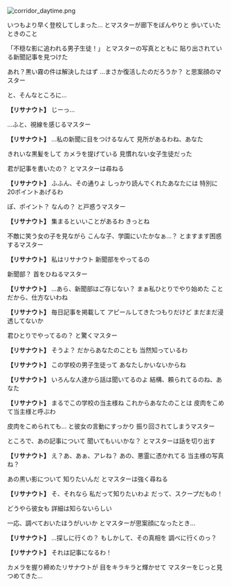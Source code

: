 
![corridor_daytime.png](../images/backgrounds/corridor_daytime.png)

いつもより早く登校してしまった…
とマスターが廊下をぼんやりと
歩いていたときのこと

「不穏な影に追われる男子生徒！」
とマスターの写真とともに
貼り出されている新聞記事を見つけた

あれ？黒い霧の件は解決したはず
…まさか復活したのだろうか？
と思案顔のマスター

と、そんなところに…

**【リサナウト】**
じーっ…

…ふと、視線を感じるマスター

**【リサナウト】**
…私の新聞に目をつけるなんて
見所があるわね、あなた

きれいな黒髪をして
カメラを提げている
見慣れない女子生徒だった

君が記事を書いたの？
とマスターは尋ねる

**【リサナウト】**
ふふん、その通りよ
しっかり読んでくれたあなたには
特別に20ポイントあげるわ

ぽ、ポイント？
なんの？
と戸惑うマスター

**【リサナウト】**
集まるといいことがあるわ
きっとね

不敵に笑う女の子を見ながら
こんな子、学園にいたかなぁ…？
とますます困惑するマスター

**【リサナウト】**
私はリサナウト
新聞部をやってるの

新聞部？
首をひねるマスター

**【リサナウト】**
…あら、新聞部はご存じない？
まぁ私ひとりでやり始めた
ことだから、仕方ないわね

**【リサナウト】**
毎日記事を掲載して
アピールしてきたつもりだけど
まだまだ浸透してないか

君ひとりでやってるの？
と驚くマスター

**【リサナウト】**
そうよ？
だからあなたのことも
当然知っているわ

**【リサナウト】**
この学校の男子生徒って
あなたしかいないからね

**【リサナウト】**
いろんな人達から話は聞いてるのよ
結構、頼られてるのね、あなた

**【リサナウト】**
まるでこの学校の当主様ね
これからあなたのことは
皮肉をこめて当主様と呼ぶわ

皮肉をこめられても…
と彼女の言動にすっかり
振り回されてしまうマスター

ところで、あの記事について
聞いてもいいかな？
とマスターは話を切り出す

**【リサナウト】**
え？あ、あぁ、アレね？
あの、悪霊に憑かれてる
当主様の写真ね？

あの黒い影について
知りたいんだ
とマスターは強く尋ねる

**【リサナウト】**
そ、それなら
私だって知りたいわよ
だって、スクープだもの！

どうやら彼女も
詳細は知らないらしい

一応、調べておいたほうがいいか
とマスターが思案顔になったとき…

**【リサナウト】**
…探しに行くの？
もしかして、その真相を
調べに行くのっ？

**【リサナウト】**
それは記事になるわ！

カメラを握り締めたリサナウトが
目をキラキラと輝かせて
マスターをじっと見つめてきた…